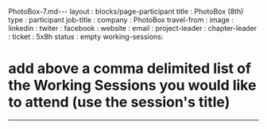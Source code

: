 PhotoBox-7.md---
layout          : blocks/page-participant
title           : PhotoBox (8th)
type            : participant
job-title       :
company         : PhotoBox
travel-from     :
image           :
linkedin        :
twiter          :
facebook        :
website         :
email           :
project-leader  :
chapter-leader  :
ticket          : 5x8h
status          : empty
working-sessions:
# add above a comma delimited list of the Working Sessions you would like to attend (use the session's title)
---

<!-- put more details about participant here -->
